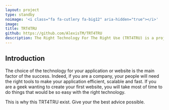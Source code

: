 ```yaml
---
layout: project
type: standby
noimage: '<i class="fa fa-cutlery fa-big12" aria-hidden="true"></i>'
image: 
title: TRT4TRU
github: https://github.com/AlexisTM/TRT4TRU
description: The Right Technology For The Right Use (TRT4TRU) is a project aiming to give companies and makers an <strong>advice of the technology</strong> they want to develop. 
---
```


## Introduction

The choice of the technology for your application or website is the main factor of the success. Indeed, if you are a company, your people will need the right tools to make your application efficient, scalable and fast. If you are a geek wanting to create your first website, you will take most of time to do things that would be so easy with the right technology.

This is why this TRT4TRU exist. Give your the best advice possible.